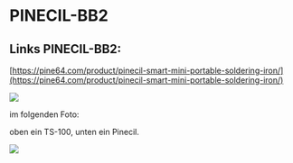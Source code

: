 # PINECIL-BB2

## Links PINECIL-BB2:

[https://pine64.com/product/pinecil-smart-mini-portable-soldering-iron/](https://pine64.com/product/pinecil-smart-mini-portable-soldering-iron/)

![](https://user-images.githubusercontent.com/69573151/204130599-26c63938-0842-404f-9afd-87288e1816de.jpg)

im folgenden Foto: 

oben ein TS-100, unten ein Pinecil.

![](https://user-images.githubusercontent.com/69573151/204130628-f5a73d50-f96f-4d51-9b49-edf1f216a012.jpg)
